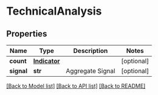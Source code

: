 # TechnicalAnalysis

## Properties
Name | Type | Description | Notes
------------ | ------------- | ------------- | -------------
**count** | [**Indicator**](Indicator.md) |  | [optional] 
**signal** | **str** | Aggregate Signal | [optional] 

[[Back to Model list]](../README.md#documentation-for-models) [[Back to API list]](../README.md#documentation-for-api-endpoints) [[Back to README]](../README.md)


